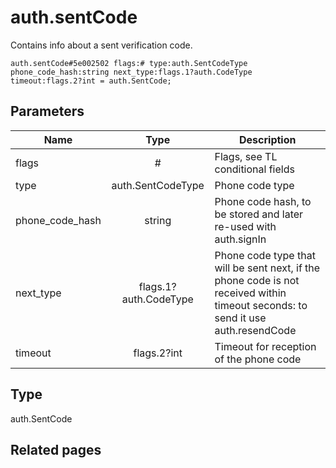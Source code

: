 # auth.sentCode
Contains info about a sent verification code.

```
auth.sentCode#5e002502 flags:# type:auth.SentCodeType phone_code_hash:string next_type:flags.1?auth.CodeType timeout:flags.2?int = auth.SentCode;
```

## Parameters
| Name | Type | Description |
| ---- | :----: | ----------- |
| flags | # | Flags, see TL conditional fields |
| type | auth.SentCodeType | Phone code type |
| phone_code_hash | string | Phone code hash, to be stored and later re-used with auth.signIn |
| next_type | flags.1?auth.CodeType | Phone code type that will be sent next, if the phone code is not received within timeout seconds: to send it use auth.resendCode |
| timeout | flags.2?int | Timeout for reception of the phone code |


## Type
auth.SentCode

## Related pages
